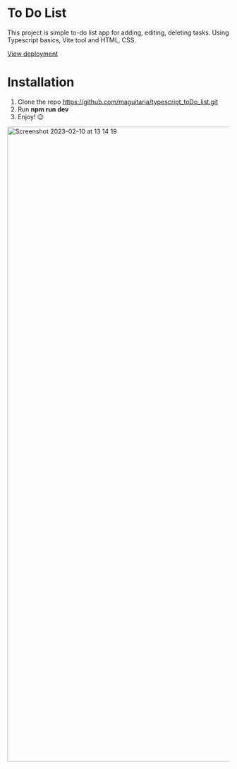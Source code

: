 # To Do List
This project is simple to-do list app for adding, editing, deleting tasks.
Using Typescript basics, Vite tool and HTML, CSS.

 [View deployment](https://maguitaria.github.io/typescript_toDo_list/?)
# Installation
1. Clone the repo https://github.com/maguitaria/typescript_toDo_list.git
2. Run **npm run dev**
3. Enjoy! :wink:


<img width="1440" alt="Screenshot 2023-02-10 at 13 14 19" src="https://user-images.githubusercontent.com/112544437/218078796-2285ebf4-510a-44cb-bfbf-b5f94f7c384f.png">
